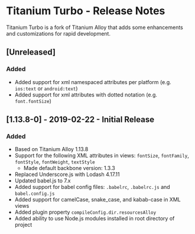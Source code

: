 # Titanium Turbo - Release Notes

Titanium Turbo is a fork of Titanium Alloy that adds some enhancements and customizations for rapid development.

## [Unreleased]

### Added
- Added support for xml namespaced attributes per platform (e.g. `ios:text` or `android:text`)
- Added support for xml attributes with dotted notation (e.g. `font.fontSize`)

## [1.13.8-0] - 2019-02-22 - Initial Release

### Added
- Based on Titanium Alloy 1.13.8
- Support for the following XML attributes in views:  `fontSize`, `fontFamily`, `fontStyle`, `fontWeight`, `textStyle`
  - Made default backbone version: 1.3.3
- Replaced Underscore.js with Lodash 4.17.11
- Updated babel.js to 7.x
- Added support for babel config files:  `.babelrc`, `.babelrc.js` and `babel.config.js`
- Added support for camelCase, snake_case, and kabab-case in XML views
- Added plugin property `compileConfig.dir.resourcesAlloy`
- Added ability to use Node.js modules installed in root directory of project